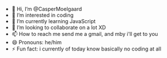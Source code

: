 - 👋 Hi, I’m @CasperMoelgaard
- 👀 I’m interested in coding 
- 🌱 I’m currently learning JavaScript
- 💞️ I’m looking to collaborate on a lot XD
- 📫 How to reach me send me a gmail, and mby i'll get to you
- 😄 Pronouns: he/him
- ⚡ Fun fact: i currently of today know basically no coding at all 

<!---
CasperMoelgaard/CasperMoelgaard is a ✨ special ✨ repository because its `README.md` (this file) appears on your GitHub profile.
You can click the Preview link to take a look at your changes.
--->
